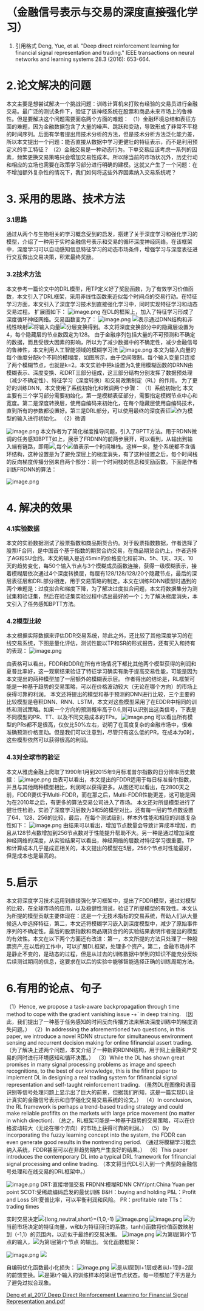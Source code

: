 # （金融信号表示与交易的深度直接强化学习）
1. 引用格式
Deng, Yue, et al. "Deep direct reinforcement learning for financial signal representation and
 trading." IEEE transactions on neural networks and learning systems 28.3 (2016): 653-664.
#  2.论文解决的问题
本文主要是想尝试解决一个挑战问题：训练计算机来打败有经验的交易员进行金融交易。最广泛的测试条件下，验证了该神经系统在股票和商品未来市场上的鲁棒性。但是要解决这个问题需要面临两个方面的难题：
（1）金融环境总结和表征方面的难题，因为金融数据包含了大量的噪声、跳跃和变动，导致形成了非常不平稳的时间序列。后面有学者提出用技术分析的方法，但是技术分析方法泛化能力差，所以本文提出一个问题：能否直接从数据中学习更健壮的特征表示，而不是利用预定义的手工特征？
（2）金融交易是一种动态行为。下单交易应该考虑一系列的因素，频繁更换交易策略只会增加交易性成本。所以除当前的市场状况外，历史行动和相应的立场也需要在政策学习部分进行明确的建模。这就又产生了一个问题：在不增加额外复杂性的情况下，我们如何将这些外界因素纳入交易系统呢？
# 3. 采用的思路、技术方法
### 3.1思路
通过从两个与生物相关的学习概念受到的启发，搭建了关于深度学习和强化学习的模型，介绍了一种用于实时金融信号表示和交易的循环深度神经网络。在该框架中，深度学习可以自动感知信息特征学习的动态市场条件，增强学习与深度表征进行交互做出交易决策，积累最终奖励。
### 3.2技术方法
本文参考一篇论文中的DRL模型，用TP定义好了奖励函数，为了有效学习价值函数，本文引入了DRL框架，采用非线性函数来近似每个时间点的交易行动。在特征学习方面，本文引入了深度学习技术到直接强化学习中，同时实现特征学习和动态交易过程。
扩展图如下：
![image.png](https://cdn.nlark.com/yuque/0/2021/png/22838017/1638687493203-032becc6-0694-4fba-b86a-0381e037dfc6.png#clientId=u64dfc177-c330-4&from=paste&height=261&id=ucdf41c36&originHeight=261&originWidth=614&originalType=binary&ratio=1&size=56138&status=done&style=none&taskId=u37cf789c-7fa8-4ab4-8a1c-8a0f5f6af20&width=614)
在DL的框架上，加入了特征学习形成了深度循环神经网络。交易函数变为了：
![image.png](https://cdn.nlark.com/yuque/0/2021/png/22838017/1638687715998-c8f96a92-6d47-4ae0-a42e-22b2f6cc7aa5.png#clientId=u64dfc177-c330-4&from=paste&height=67&id=u1286a2ce&originHeight=67&originWidth=536&originalType=binary&ratio=1&size=7416&status=done&style=none&taskId=u5b0eb60a-d641-471d-b420-3e6dc0f2904&width=536)
![](https://cdn.nlark.com/yuque/__latex/dd85b9ba4cfd256fe1bffec352510fa8.svg#card=math&code=F_%7Bt%7D%3Dg_%7Bd%7D%28f_%7Bt%7D%29&id=iLjQ9)表示通过DNN结构和非线性映射![](https://cdn.nlark.com/yuque/__latex/0f6c6e848c0585ae2fd31ba39f12a366.svg#card=math&code=g_%7Bd%7D%28%29&id=f5obh)将输入向量![](https://cdn.nlark.com/yuque/__latex/93891b8532950353ca2314573419fcaa.svg#card=math&code=f_%7Bt%7D&id=TO75Z)分层变换得到。本文将深度变换部分中的隐藏层设置为4，每个隐藏层的节点数固定为128。
由于金融序列包括大量的不可预测和不确定的数据，而且受很大因素的影响，所以为了减少数据中的不确定性，减少金融信号的鲁棒性，本文利用人工智能领域的模糊学习法
![image.png](https://cdn.nlark.com/yuque/0/2021/png/22838017/1638688685080-5d9625ab-24bc-42b7-9803-17d3f5c265c0.png#clientId=u64dfc177-c330-4&from=paste&height=323&id=u78ea0f7e&originHeight=323&originWidth=608&originalType=binary&ratio=1&size=106383&status=done&style=none&taskId=ue0f9a240-07b6-49f5-914a-a6e9dcbd333&width=608)
本文为输入向量的每个维度分配k个不同的模糊度，如图所示，由于空间限制。每个输入变量只连接了两个模糊节点，也就是k=2。本文实验中把k设置为3,使用模糊函数的DRNN由模糊表示、深度变换、和DRT三部分组成，这三部分结构分别发挥了数据预处理（减少不确定性）、特征学习（深度转换）和交易政策制定（RL）的作用。
为了更好的训练DNN，本文使用了系统初始化和微调两个步骤：
（1）系统初始化
本文主要有三个学习部分需要初始化，第一是模糊表征部分，需要指定模糊节点中心和宽度。第二是深度转换层，使用自编码来初始化，在每个隐藏层使用自编码技术，直到所有的参数都设置好。第三是DRL部分，可以使用最终的深度表征![](https://cdn.nlark.com/yuque/__latex/d1e61ee20ebe54f5af17ee2e25a5c1e5.svg#card=math&code=F_%7Bt%7D&id=bPBot)作为模型的输入进行初始化。
（2）微调

![image.png](https://cdn.nlark.com/yuque/0/2021/png/22838017/1638758504028-8b066d33-a5de-449d-8eef-9ac92326a9db.png#clientId=u743aca3c-2e95-4&from=paste&height=341&id=uf3fadcad&originHeight=341&originWidth=625&originalType=binary&ratio=1&size=145572&status=done&style=none&taskId=uf7834387-dc6f-4f26-be5c-a512c4ec843&width=625)
本文作者为了简化梯度推导问题，引入了BPTT方法。用于RDNN微调的任务感知BPTT如上，展示了FRDNN的前两步展开，可以看到，从输出到输入端有链路，即用![](https://cdn.nlark.com/yuque/__latex/863dd6d91b17b46f97cbc6037a613374.svg#card=math&code=%5Cdelta%20_%7Bt-1%7D%E4%BD%9C%E4%B8%BA%E8%BE%93%E5%85%A5%E6%9D%A5%E8%AE%A1%E7%AE%97%5Cdelta_%7Bt%7D&id=svJHZ),每个![](https://cdn.nlark.com/yuque/__latex/a6f317b268ae825d94f832f970af607c.svg#card=math&code=%5Ctau%20&id=McyvV)值表示一个时间堆栈。这样一来，整个系统都不含循环结构，这种设置是为了避免深层上的梯度消失，有了这种设置之后，每个时间栈的反向梯度传播分别来自两个部分：前一个时间栈的信息和奖励函数。下面是作者训练FRDNN的算法：

![image.png](https://cdn.nlark.com/yuque/0/2021/png/22838017/1638760073649-844aef8f-fb78-4c0f-aceb-94e0443b4555.png#clientId=u743aca3c-2e95-4&from=paste&height=631&id=uecb6208c&originHeight=631&originWidth=600&originalType=binary&ratio=1&size=117797&status=done&style=none&taskId=u1bf2206f-6626-4d84-b0f0-d03f2ec375f&width=600)
# 4. 解决的效果
### 4.1实验数据
本文的实验数据测试了股票指数和商品期货合约。对于股票指数数据，作者选择了股票IF合同，是中国首个基于指数的期货合约交易，在商品期货合约上，作者选择了AG和SU合约。本文的输入是近45min的价格变化和前3h、5h、1天、3天、10天的趋势变化，每50个输入节点与3个模糊成员函数连接，获得一级模糊表示，接着模糊层依次通过4个深度转换层，每层有128/128/128/20个隐藏节点，最后的深层表征层和DRL部分相连，用于交易策略的制定。本文在训练RDNN模型时遇到的两个难题是：过度拟合和梯度下降，为了解决过度拟合问题，本文将数据集分为测试集和验证集，然后在验证集实验过程中选出最好的一个；为了解决梯度消失，本文引入了任务感知BPTT方法。
### 4.2模型比较
本文根据实际数据来评估DDR交易系统，除此之外，还比较了其他深度学习的在线交易系统，下图是量化评估，测试性能以TP和SR的形式报告，还有买入和持有的表现：
![image.png](https://cdn.nlark.com/yuque/0/2021/png/22838017/1638862936797-0cfd754e-f020-451b-ba1b-822e8156e3cb.png#clientId=ude210bb8-8f2c-4&from=paste&height=254&id=ued25827c&originHeight=254&originWidth=993&originalType=binary&ratio=1&size=47328&status=done&style=none&taskId=uce75fc0c-7e52-4bd4-98c1-6ba706b776d&width=993)

由表格可以看出，FDDR和DDR在所有市场情况下都比其他两个模型获得的利润和夏普比率好，这一观察结果验证了特征学习确实有助于提高交易性能，可能是因为本文提出的两种模型加了一层额外的模糊表示层。
作者得出的结论是，RL框架可能是一种基于趋势的交易策略，可以在价格波动较大（无论在哪个方向）的市场上获得可靠的利润。
本文还将提出的模型和基于预测的DNN进行比较，三个主要的比较模型是卷积DNN、RNN、LSTM，本文对这些模型采用了在EDDR中相同的训练和测试策略。如果一个方向的预测概率高于0.6,则可以识别出这类信号，下表是不同模型的PR、TT、以及不同交易成本的TPs，
![image.png](https://cdn.nlark.com/yuque/0/2021/png/22838017/1638932972620-08d17cf7-62db-4ed6-a462-74b2619f696c.png#clientId=u53963c3e-b2b8-4&from=paste&height=199&id=u5013de64&originHeight=199&originWidth=473&originalType=binary&ratio=1&size=26352&status=done&style=none&taskId=uddd0cdc6-5f01-40dd-be90-fc6a8c3ab5b&width=473)
可以看出所有模型的PRs都不是很高，仅仅比50%左右，说明了在高度复杂的金融市场中，很难准确预测价格变动。但是我们可以注意到，尽管只有这么低的PR，在成本为0时，这些模型依然可以获得很高的利润。
### 4.3对全球市的验证
本文从雅虎金融上爬取了1990年1月到2015年9月标准普尔指数的日分辨率历史数据：
![image.png](https://cdn.nlark.com/yuque/0/2021/png/22838017/1639030625170-994b6cbc-3dc3-4556-a295-326c13bc33d8.png#clientId=u0ee74fc1-cd51-4&from=paste&height=265&id=u496d230a&originHeight=265&originWidth=528&originalType=binary&ratio=1&size=73933&status=done&style=none&taskId=u5dedd337-26bb-4829-9680-d6f9ea7e6b1&width=528)
由表可以看出，本文提出的FDDR适用于每日标准普尔指数，并且与其他两种模型相比，利润可以获得更多。从图还可以看出，在2800天之前，FDDR要优于Multi-FDDR，而在那之后，Multi-FDDR性能更差，这可能是因为在2010年之后，有更多的算法交易公司进入了市场。
本文还对所提模型进行了健壮性检验，实验了深度学习层数为3和5的模型对比，还有每一层的节点数设置了64、128、256的比较，最后，在每个测试级别，样本外性能和相应的训练复杂性如下：
![image.png](https://cdn.nlark.com/yuque/0/2021/png/22838017/1639032262035-d69898ac-71b4-4ac0-b808-74a4bb21cc9e.png#clientId=u0ee74fc1-cd51-4&from=paste&height=251&id=ue55e098e&originHeight=251&originWidth=810&originalType=binary&ratio=1&size=43332&status=done&style=none&taskId=ufc19a081-e972-4d73-bd65-0abb8ae9fba&width=810)
由结果可以看出，增加节点数量会导致计算成本增加，而且从128节点数增加到256节点数对于性能提升帮助不大。另一种是通过增加深度神经网络的深度，从实验结果可以看出，神经网络的层数对特征学习很重要。TP和计算成本几乎是成正相关的，本文提出的模型在5层，256个节点时性能最好，但是成本也是最高的。
#  5.启示
本文将深度学习技术运用到直接强化学习框架中，提出了FDDR模型，通过对模型的比较，在全球市场的应用，以及稳健性测试，验证了所提模型的有效性。本文认为所提的模型贡献主要体现在：这是一个无技术指标的交易系统，帮助人们从大量候选人中选择特征，第二，本文还将模糊学习嵌入到深度模型中，减少了原始事件序列的不确定性。最后的股票指数和商品期货合约的实验结果表明作者提出的模型的有效性。本文在以下两个方面还有改进：第一，本文所提的方法只处理了一种股票资产,在以后的工作中，可以扩展DL框架，处理多个资产。第二，金融市场并不是静止不变的，是动态的过程，但是从过去的训练数据中学到的知识不能充分反映后续测试期间的信息，这要求在以后的实验中能够智能选择正确的训练周期方法。
#  6.有用的论点、句子
（1）Hence, we propose a task-aware backpropagation through time method to cope with the gradient vanishing issue -+`		in deep training.
（因此，我们提出了一种基于任务感知的时间反向传播方法来解决深度训练中的梯度消失问题。）
（2）In addressing the aforementioned two questions, in this paper, we introduce a novel RDNN structure for simultaneous environment sensing and recurrent decision making for online fifinancial assert trading.
（为了解决上述两个问题，本文介绍了一种新的RDNN结构，用于网上金融资产交易的同时进行环境感知和循环决策。）
（3）While the DL has shown great promises in many signal processing problems as image and speech recognitions, to the best of our knowledge, this is the fifirst paper to implement DL in designing a real trading system for fifinancial signal representation and self-taught reinforcement trading.
（虽然DL在图像和语音识别等信号处理问题上显示出了巨大的前景，但据我们所知，这是一篇实现DL设计真实的金融信号表示和自学强化交易交易系统的论文。）
（4）In conclusion, the RL framework is perhaps a trend-based trading strategy and could make reliable profifits on the markets with large price movement (no matter in which direction).
（总之，RL框架可能是一种基于趋势的交易策略，可以在价格波动较大（无论在哪个方向）的市场上获得可靠的利润。）
（5）By incorporating the fuzzy learning concept into the system, the FDDR can even generate good results in the nontrending period.
（通过将模糊学习概念纳入系统，FDDR甚至可以在非趋势期内产生良好的结果。）
（6）This paper introduces the contemporary DL into a typical DRL framework for fifinancial signal processing and online trading.
（本文将当代DL引入到一个典型的金融信号处理和在线交易的DRL框架中。）


![image.png](https://cdn.nlark.com/yuque/0/2021/png/22838017/1638255735873-ed68f965-e9ba-4576-b048-e628c33d6bd2.png#clientId=ua55de097-7083-4&from=paste&height=407&id=udb560753&originHeight=407&originWidth=739&originalType=binary&ratio=1&size=85167&status=done&style=none&taskId=u36c5d31b-74c2-486b-9873-213fcdcd614&width=739)
DRT:直接增强交易
FRDNN:模糊RDNN
CNY/pnt:China Yuan per point
SCOT:受稀疏编码启发的最优训练
B&H：buying and holding 
P&L：Profit and Loss
SR:夏普比率，可以平衡利润和风险。
PR：profitable rate
TTs：trading times


实时交易决定![](https://cdn.nlark.com/yuque/__latex/5dfe924ad154e9c7b754f269953a20f2.svg#card=math&code=%5Cdelta%20_%7Bt%7D%5Cvarepsilon%20&id=i3ImG){long,neutral,short}={1,0,-1}
![image.png](https://cdn.nlark.com/yuque/0/2021/png/22838017/1638684881181-5ccbbe0f-8678-4632-8ca6-4bd01602cb83.png#clientId=u64dfc177-c330-4&from=paste&height=64&id=u2ab28663&originHeight=64&originWidth=594&originalType=binary&ratio=1&size=5115&status=done&style=none&taskId=u5491d553-3d15-4e67-9e2c-3b0ef645f3a&width=594)
![image.png](https://cdn.nlark.com/yuque/0/2021/png/22838017/1638686071809-1e0cab55-0f7e-483b-9a4f-ae2861ebbe10.png#clientId=u64dfc177-c330-4&from=paste&height=61&id=u4b35fce0&originHeight=61&originWidth=488&originalType=binary&ratio=1&size=7394&status=done&style=none&taskId=u285b15ae-44e1-4402-a82f-1251675d3c4&width=488)
![](https://cdn.nlark.com/yuque/__latex/93891b8532950353ca2314573419fcaa.svg#card=math&code=f_%7Bt%7D&id=eeJfs)为当前市场决定的特征向量，w和b为特征回归的系数。tanh()函数将价值函数映射到（-1,1）的范围内，以近似于最终的交易决策。
![image.png](https://cdn.nlark.com/yuque/0/2021/png/22838017/1638688278396-3b00ed19-c4d7-4274-8e54-e4ca9e04731e.png#clientId=u64dfc177-c330-4&from=paste&height=88&id=u03c7ee32&originHeight=88&originWidth=480&originalType=binary&ratio=1&size=7274&status=done&style=none&taskId=u48e9f007-d210-4901-9d81-c1561b63b38&width=480)
![](https://cdn.nlark.com/yuque/__latex/5e57efcfa4a338fcdb1e7b1cf132a0d4.svg#card=math&code=a_%7Bi%7D%5E%7Bl%7D&id=jqxvn)为第l层第i个节点的输入，![](https://cdn.nlark.com/yuque/__latex/1bedf09550d2abdfd50350248eabc210.svg#card=math&code=o_%7Bi%7D%5E%7Bl%7D&id=bFueI)为第l层第i个节点 的输出。
优化函数框架：

![image.png](https://cdn.nlark.com/yuque/0/2021/png/22838017/1638689264909-33635cfb-660d-4c55-b922-44980c4f15d5.png#clientId=u64dfc177-c330-4&from=paste&height=173&id=u9783c318&originHeight=173&originWidth=478&originalType=binary&ratio=1&size=19118&status=done&style=none&taskId=uf2520d87-44f4-4764-956d-f61c0cc236d&width=478)
![](https://cdn.nlark.com/yuque/__latex/c0a176b733dacc04a6c548d5111445ea.svg#card=math&code=U_%7Bt%7D%E6%98%AFRL%E5%8A%9F%E8%83%BD%E7%9A%84%E6%9C%80%E7%BB%88%E5%A5%96%E5%8A%B1%E5%87%BD%E6%95%B0%EF%BC%8C%5Cdelta%20_%7Bt%7D%E6%98%AF%E7%94%B1FRDNN%E8%BF%91%E4%BC%BC%E5%8C%96%E7%AD%96%E7%95%A5%EF%BC%8C%E8%80%8CF_%7Bt%7D%E6%98%AF%E7%94%B1DL%E4%BA%A7%E7%94%9F%E7%9A%84%E5%BD%93%E5%89%8D%E5%B8%82%E5%9C%BA%E7%8A%B6%E5%86%B5%E7%9A%84%E9%AB%98%E7%BB%B4%E7%89%B9%E5%BE%81%E8%A1%A8%E7%A4%BA&id=JDe7N)

自编码优化函数最小化损失：
![image.png](https://cdn.nlark.com/yuque/0/2021/png/22838017/1638757694434-d28fbcc2-7e88-4bbc-8bfd-800f5bb7ee0f.png#clientId=u743aca3c-2e95-4&from=paste&height=82&id=u029591e5&originHeight=82&originWidth=502&originalType=binary&ratio=1&size=8990&status=done&style=none&taskId=u38af73a0-46d7-470b-bee1-110dda85d2b&width=502)
![](https://cdn.nlark.com/yuque/__latex/f9cd7e80e5882a1c60820dfcaab5998a.svg#card=math&code=h_%7B%5CTheta%20%7D%28%29%E5%92%8Ch_%7B%5Cgamma%20%7D%28%29&id=DPS52)是从l层到l+1层或者从l+1到l+2层的前馈变换。![](https://cdn.nlark.com/yuque/__latex/2f26936323c2a215b6e065d1b038b0a2.svg#card=math&code=X_%7Bt%7D%5E%7B%28l%29%7D&id=NiqIU)是第t个输入的训练样本的第l层节点状态。每一项都加了平方是为了避免过拟合现象。


[Deng et al_2017_Deep Direct Reinforcement Learning for Financial Signal Representation and.pdf](https://www.yuque.com/attachments/yuque/0/2021/pdf/22838017/1639185670851-85ea60d1-3d94-492c-8a4a-22e7f3a8bd6d.pdf)

